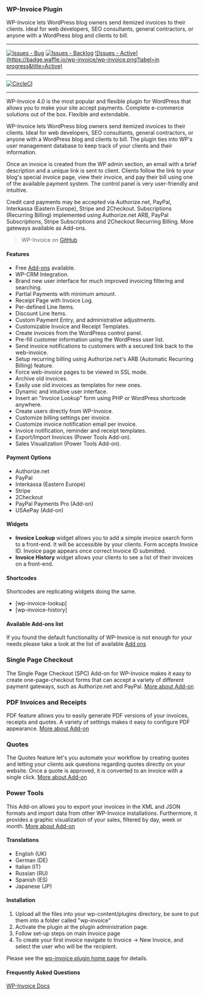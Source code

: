 ### WP-Invoice Plugin

WP-Invoice lets WordPress blog owners send itemized invoices to their clients. Ideal for web developers, SEO consultants, general contractors, or anyone with a WordPress blog and clients to bill.

***
[![Issues - Bug](https://badge.waffle.io/wp-invoice/wp-invoice.png?label=bug&title=Bugs)](http://waffle.io/wp-invoice/wp-invoice)
[![Issues - Backlog](https://badge.waffle.io/wp-invoice/wp-invoice.png?label=backlog&title=Backlog)](http://waffle.io/wp-invoice/wp-invoice/)
[![Issues - Active](https://badge.waffle.io/wp-invoice/wp-invoice.png?label=in progress&title=Active)](http://waffle.io/wp-invoice/wp-invoice/)
***
[![CircleCI](https://circleci.com/gh/wp-invoice/wp-invoice.svg?style=shield&circle-token=178695563ddbe439a85b54eb64399cd54ac69b96)](https://circleci.com/gh/wp-invoice/wp-invoice)
***

WP-Invoice 4.0 is the most popular and flexible plugin for WordPress that allows you to make your site accept payments. Complete e-commerce solutions out of the box. Flexible and extendable.

WP-Invoice lets WordPress blog owners send itemized invoices to their clients. Ideal for web developers, SEO consultants, general contractors, or anyone with a WordPress blog and clients to bill. The plugin ties into WP's user management database to keep track of your clients and their information.

Once an invoice is created from the WP admin section, an email with a brief description and a unique link is sent to client. Clients follow the link to your blog's special invoice page, view their invoice, and pay their bill using one of the available payment system. The control panel is very user-friendly and intuitive.

Credit card payments may be accepted via Authorize.net, PayPal, Interkassa (Eastern Europe), Stripe and 2Checkout. Subscriptions (Recurring Billing) implemented using Authorize.net ARB, PayPal Subscriptions, Stripe Subscriptions and 2Checkout Recurring Billing. More gateways available as Add-ons.

> WP-Invoice on [GitHub](https://github.com/wp-invoice/wp-invoice)

#### Features

* Free [Add-ons](https://www.usabilitydynamics.com/products#category-wp-invoice) available.
* WP-CRM Integration.
* Brand new user interface for much improved invoicing filtering and searching.
* Partial Payments with minimum amount.
* Receipt Page with Invoice Log.
* Per-defined Line Items.
* Discount Line Items.
* Custom Payment Entry, and administrative adjustments.
* Customizable Invoice and Receipt Templates.
* Create invoices from the WordPress control panel.
* Pre-fill customer information using the WordPress user list.
* Send invoice notifications to customers with a secured link back to the web-invoice.
* Setup recurring billing using Authorize.net's ARB (Automatic Recurring Billing) feature.
* Force web-invoice pages to be viewed in SSL mode.
* Archive old invoices.
* Easily use old invoices as templates for new ones.
* Dynamic and intuitive user interface.
* Insert an "Invoice Lookup" form using PHP or WordPress shortcode anywhere.
* Create users directly from WP-Invoice.
* Customize billing settings per invoice.
* Customize invoice notification email per invoice.
* Invoice notification, reminder and receipt templates.
* Export/Import Invoices (Power Tools Add-on).
* Sales Visualization (Power Tools Add-on).

#### Payment Options

* Authorize.net
* PayPal
* Interkassa (Eastern Europe)
* Stripe
* 2Checkout
* PayPal Payments Pro (Add-on)
* USAePay (Add-on)

#### Widgets

* **Invoice Lookup** widget allows you to add a simple invoice search form to a front-end. It will be accessible by your clients. Form accepts Invoice ID. Invoice page appears once correct Invoice ID submitted.
* **Invoice History** widget allows your clients to see a list of their invoices on a front-end.

#### Shortcodes

Shortcodes are replicating widgets doing the same.

* [wp-invoice-lookup]
* [wp-invoice-history]

#### Available Add-ons list
If you found the default functionality of WP-Invoice is not enough for your needs please take a look at the list of available [Add ons](https://www.usabilitydynamics.com/products#category-wp-invoice)

### Single Page Checkout
The Single Page Checkout (SPC) Add-on for WP-Invoice makes it easy to create one-page-checkout forms that can accept a variety of different payment gateways, such as Authorize.net and PayPal.
[More about Add-on](https://www.usabilitydynamics.com/product/wp-invoice-single-page-checkout)

### PDF Invoices and Receipts
PDF feature allows you to easily generate PDF versions of your invoices, receipts and quotes. A variety of settings makes it easy to configure PDF appearance.
[More about Add-on](https://www.usabilitydynamics.com/product/wp-invoice-pdf)

### Quotes
The Quotes feature let's you automate your workflow by creating quotes and letting your clients ask questions regarding quotes directly on your website. Once a quote is approved, it is converted to an invoice with a single click.
[More about Add-on](https://www.usabilitydynamics.com/product/wp-invoice-quotes)

### Power Tools
This Add-on allows you to export your invoices in the XML and JSON formats and import data from other WP-Invoice installations. Furthermore, it provides a graphic visualization of your sales, filtered by day, week or month.
[More about Add-on](https://www.usabilitydynamics.com/product/wp-invoice-power-tools)

#### Translations
* English (UK)
* German (DE)
* Italian (IT)
* Russian (RU)
* Spanish (ES)
* Japanese (JP)

#### Installation

1. Upload all the files into your wp-content/plugins directory, be sure to put them into a folder called "wp-invoice"
2. Activate the plugin at the plugin administration page.
3. Follow set-up steps on main Invoice page
4. To create your first invoice navigate to Invoice -> New Invoice, and select the user who will be the recipient.

Please see the [wp-invoice plugin home page](https://www.usabilitydynamics.com/product/wp-invoice/) for details.

#### Frequently Asked Questions

[WP-Invoice Docs](https://www.usabilitydynamics.com/product/wp-invoice/docs/home)
